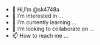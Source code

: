 - 👋 Hi,I’m @sk4748a
- 👀 I’m interested in ...
- 🌱 I’m currently learning ...
- 💞️ I’m looking to collaborate on ...
- 📫 How to reach me ...

<!---
sk4748a/sk4748a is a ✨ special ✨ repository because its `README.md` (this file) appears on your GitHub profile.
You can click the Preview link to take a look at your changes.
--->
